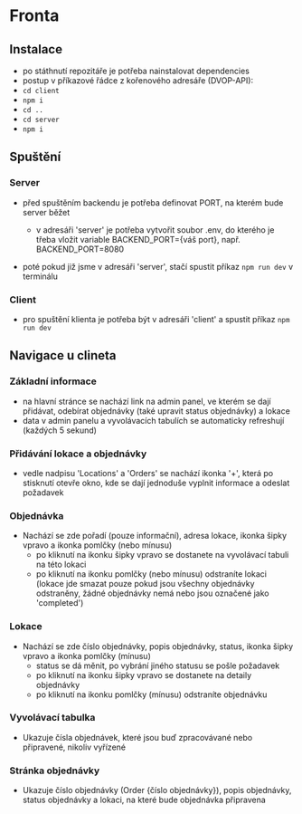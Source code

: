 # Fronta
## Instalace
- po státhnutí repozitáře je potřeba nainstalovat dependencies
- postup v příkazové řádce z kořenového adresáře (DVOP-API):
- `cd client`
- `npm i`
- `cd ..`
- `cd server`
- `npm i`

## Spuštění
### Server
- před spuštěním backendu je potřeba definovat PORT, na kterém bude server běžet
    - v adresáři 'server' je potřeba vytvořit soubor .env, do kterého je třeba vložit variable BACKEND_PORT={váš port}, např. BACKEND_PORT=8080

- poté pokud již jsme v adresáři 'server', stačí spustit příkaz `npm run dev` v terminálu

### Client
- pro spuštění klienta je potřeba být v adresáři 'client' a spustit příkaz `npm run dev`

## Navigace u clineta
### Základní informace
- na hlavní stránce se nachází link na admin panel, ve kterém se dají přidávat, odebírat objednávky (také upravit status objednávky) a lokace
- data v admin panelu a vyvolávacích tabulích se automaticky refreshují (každých 5 sekund)
### Přidávání lokace a objednávky
- vedle nadpisu 'Locations' a 'Orders' se nachází ikonka '+', která po stisknutí otevře okno, kde se dají jednoduše vyplnit informace a odeslat požadavek
### Objednávka
- Nachází se zde pořadí (pouze informační), adresa lokace, ikonka šipky vpravo a ikonka pomlčky (nebo mínusu)
    - po kliknutí na ikonku šipky vpravo se dostanete na vyvolávací tabuli na této lokaci
    - po kliknutí na ikonku pomlčky (nebo mínusu) odstraníte lokaci (lokace jde smazat pouze pokud jsou všechny objednávky odstraněny, žádné objednávky nemá nebo jsou označené jako 'completed')
### Lokace
- Nachází se zde číslo objednávky, popis objednávky, status, ikonka šipky vpravo a ikonka pomlčky (mínusu)
    - status se dá měnit, po vybrání jiného statusu se pošle požadavek
    - po kliknutí na ikonku šipky vpravo se dostanete na detaily objednávky
    - po kliknutí na ikonku pomlčky (mínusu) odstraníte objednávku
### Vyvolávací tabulka
- Ukazuje čísla objednávek, které jsou buď zpracovávané nebo připravené, nikoliv vyřízené
### Stránka objednávky
- Ukazuje číslo objednávky (Order {číslo objednávky}), popis objednávky, status objednávky a lokaci, na které bude objednávka připravena
